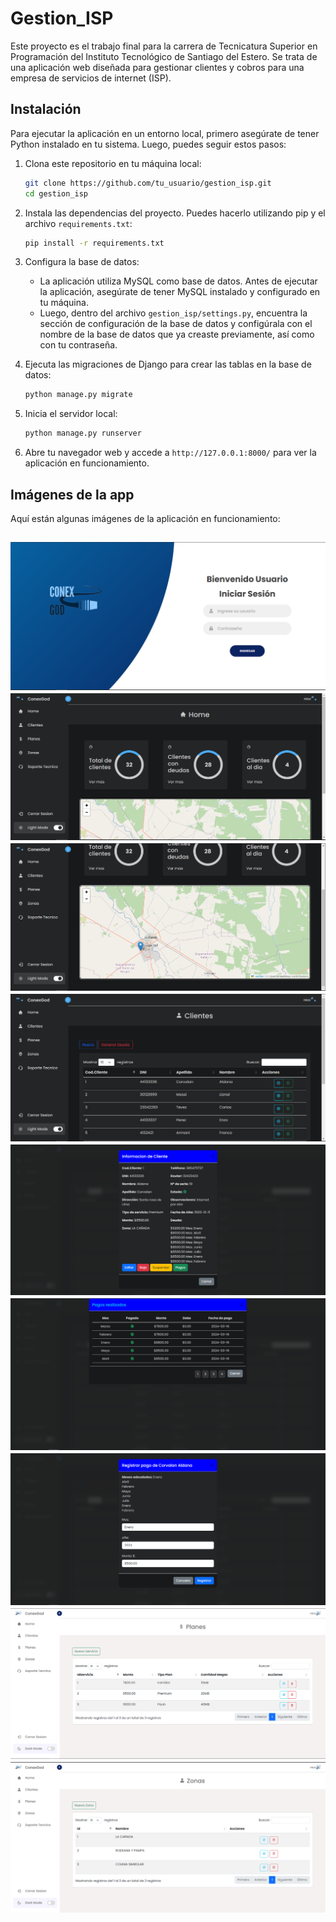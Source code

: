# Gestion_ISP

Este proyecto es el trabajo final para la carrera de Tecnicatura Superior en Programación del Instituto Tecnológico de Santiago del Estero. Se trata de una aplicación web diseñada para gestionar clientes y cobros para una empresa de servicios de internet (ISP).

## Instalación

Para ejecutar la aplicación en un entorno local, primero asegúrate de tener Python instalado en tu sistema. Luego, puedes seguir estos pasos:

1. Clona este repositorio en tu máquina local:

    ```bash
    git clone https://github.com/tu_usuario/gestion_isp.git
    cd gestion_isp
    ```

2. Instala las dependencias del proyecto. Puedes hacerlo utilizando pip y el archivo `requirements.txt`:

    ```bash
    pip install -r requirements.txt
    ```

3. Configura la base de datos:
   
   - La aplicación utiliza MySQL como base de datos. Antes de ejecutar la aplicación, asegúrate de tener MySQL instalado y configurado en tu máquina.
   - Luego, dentro del archivo `gestion_isp/settings.py`, encuentra la sección de configuración de la base de datos y configúrala con el nombre de la base de datos que ya creaste previamente, así como con tu contraseña.

4. Ejecuta las migraciones de Django para crear las tablas en la base de datos:

    ```bash
    python manage.py migrate
    ```

5. Inicia el servidor local:

    ```bash
    python manage.py runserver
    ```

6. Abre tu navegador web y accede a `http://127.0.0.1:8000/` para ver la aplicación en funcionamiento.

## Imágenes de la app

Aquí están algunas imágenes de la aplicación en funcionamiento:

![Imagen 1](Imagenes/conexgod.png)
![Imagen 2](Imagenes/Home.png)
![Imagen 3](Imagenes/Home2.png)
![Imagen 4](Imagenes/Clientes.png)
![Imagen 5](Imagenes/Clientes-Informacion_cliente.png)
![Imagen 6](Imagenes/Clientes-Pagos.png)
![Imagen 7](Imagenes/Clientes-Registrar_Pago.png)
![Imagen 8](Imagenes/Planes.png)
![Imagen 9](Imagenes/Zonas.png)
---

